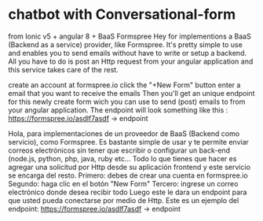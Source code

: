 # chatbot with Conversational-form 
from Ionic v5 + angular 8 + BaaS Formspree
Hey for implementions a BaaS (Backend as a service) provider, like Formspree. It's pretty simple to use and enables you to send emails without have to write or setup a backend. All you have to do is post an Http request from your angular application and this service takes care of the rest.

create an account at formspree.io
click the "+New Form" button
enter a email that you want to receive the emails
Then you'll get an unique endpoint for this newly create form wich you can use to send (post) emails to from your angular application. The endpoint will look something like this : https://formspree.io/asdlf7asdf -> endpoint

Hola, para implementaciones de un proveedor de BaaS (Backend como servicio), como Formspree. Es bastante simple de usar y te permite enviar correos electrónicos sin tener que escribir o configurar un back-end (node.js, python, php, java, ruby etc... Todo lo que tienes que hacer es agregar una solicitud  por Http desde su aplicación frontend y este servicio se encarga del resto.
Primero: debes de crear una cuenta en formspree.io
Segundo: haga clic en el botón "New Form"
Tercero: ingrese un correo electrónico donde desea recibir todo
Luego este le dara un endpoint para que usted pueda conectarse por medio de Http.
Este es un ejemplo del endpoint: https://formspree.io/asdlf7asdf -> endpoint



